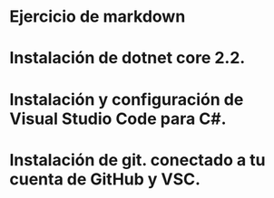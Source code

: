 # Ejercicio de markdown


# Instalación de dotnet core 2.2.


# Instalación y configuración de Visual Studio Code para C#.


# Instalación de git. conectado a tu cuenta de GitHub y VSC.